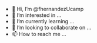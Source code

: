 - 👋 Hi, I’m @fhernandezUcamp
- 👀 I’m interested in ...
- 🌱 I’m currently learning ...
- 💞️ I’m looking to collaborate on ...
- 📫 How to reach me ...

<!---
fhernandezUcamp/fhernandezUcamp is a ✨ special ✨ repository because its `README.md` (this file) appears on your GitHub profile.
You can click the Preview link to take a look at your changes.
--->
